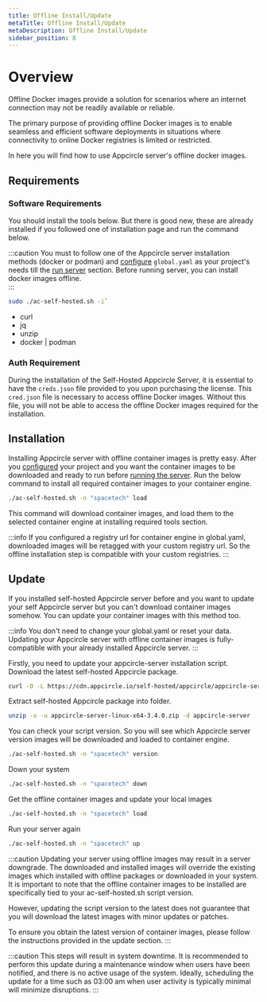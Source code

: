 ```yaml
---
title: Offline Install/Update
metaTitle: Offline Install/Update
metaDescription: Offline Install/Update
sidebar_position: 8
---
```


# Overview

Offline Docker images provide a solution for scenarios where an internet connection may not be readily available or reliable.

The primary purpose of providing offline Docker images is to enable seamless and efficient software deployments in situations where connectivity to online Docker registries is limited or restricted.

In here you will find how to use Appcircle server's offline docker images. 

## Requirements

### Software Requirements

You should install the tools below. But there is good new, these are already installed if you followed one of installation page and run the command below.

:::caution
You must to follow one of the Appcircle server installation methods (docker or podman) and [configure](./installation.md#3-configure) `global.yaml` as your project's needs till the [run server](./installation.md#5-run-server) section. 
Before running server, you can install docker images offline.    
:::

```bash
sudo ./ac-self-hosted.sh -i`
```

- curl
- jq
- unzip
- docker | podman

### Auth Requirement

During the installation of the Self-Hosted Appcircle Server, it is essential to have the `creds.json` file provided to you upon purchasing the license. 
This `cred.json` file is necessary to access offline Docker images. 
Without this file, you will not be able to access the offline Docker images required for the installation.

## Installation

Installing Appcircle server with offline container images is pretty easy. 
After you [configured](./installation.md#3-configure) your project and you want the container images to be downloaded and ready to run before [running the server](./installation.md#5-run-server).
Run the below command to install all required container images to your container engine.

```bash
./ac-self-hosted.sh -n "spacetech" load
```

This command will download container images, and load them to the selected container engine at installing required tools section. 

:::info
If you configured a registry url for container engine in global.yaml, downloaded images will be retagged with your custom registry url.
So the offline installation step is compatible with your custom registries.
:::

## Update

If you installed self-hosted Appcircle server before and you want to update your self Appcircle server but you can't download container images somehow.
You can update your container images with this method too. 

:::info
You don't need to change your global.yaml or reset your data. 
Updating your Appcircle server with offline container images is fully-compatible with your already installed Appcircle server. 
:::

Firstly, you need to update your appcircle-server installation script.
Download the latest self-hosted Appcircle package.

```bash
curl -O -L https://cdn.appcircle.io/self-hosted/appcircle/appcircle-server-linux-x64-3.4.0.zip
```

Extract self-hosted Appcircle package into folder.

```bash
unzip -o -u appcircle-server-linux-x64-3.4.0.zip -d appcircle-server
```

You can check your script version. 
So you will see which Appcircle server version images will be downloaded and loaded to container engine.

```bash
./ac-self-hosted.sh -n "spacetech" version
```

Down your system

```bash
./ac-self-hosted.sh -n "spacetech" down
```

Get the offline container images and update your local images

```bash
./ac-self-hosted.sh -n "spacetech" load
```

Run your server again

```bash
./ac-self-hosted.sh -n "spacetech" up
```

:::caution
Updating your server using offline images may result in a server downgrade. 
The downloaded and installed images will override the existing images which installed with offline packages or downloaded in your system. 
It is important to note that the offline container images to be installed are specifically tied to your ac-self-hosted.sh script version.

However, updating the script version to the latest does not guarantee that you will download the latest images with minor updates or patches.

To ensure you obtain the latest version of container images, please follow the instructions provided in the update section.
:::

:::caution
This steps will result in system downtime. 
It is recommended to perform this update during a maintenance window when users have been notified, and there is no active usage of the system. 
Ideally, scheduling the update for a time such as 03:00 am when user activity is typically minimal will minimize disruptions.
:::

